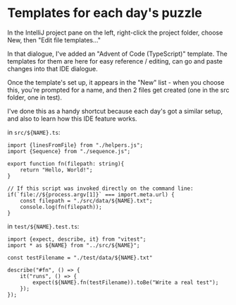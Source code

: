 # Templates for each day's puzzle

In the IntelliJ project pane on the left, right-click the project folder, choose New, then "Edit file templates..."

In that dialogue, I've added an "Advent of Code (TypeScript)" template.
The templates for them are here for easy reference / editing, can go and paste changes into that IDE dialogue.

Once the template's set up, it appears in the "New" list - when you choose this, you're prompted for a name, and
then 2 files get created (one in the src folder, one in test).

I've done this as a handy shortcut because each day's got a similar setup, and also to learn how this IDE feature works.


in `src/${NAME}.ts`:

```
import {linesFromFile} from "./helpers.js";
import {Sequence} from "./sequence.js";

export function fn(filepath: string){
    return "Hello, World!";
}

// If this script was invoked directly on the command line:
if(`file://${process.argv[1]}` === import.meta.url) {
    const filepath = "./src/data/${NAME}.txt";
    console.log(fn(filepath));
}
```

in `test/${NAME}.test.ts`:

```
import {expect, describe, it} from "vitest";
import * as ${NAME} from "../src/${NAME}";

const testFilename = "./test/data/${NAME}.txt"

describe("#fn", () => {
    it("runs", () => {
        expect(${NAME}.fn(testFilename)).toBe("Write a real test");
    });
});
```
